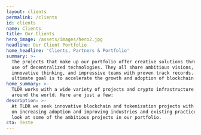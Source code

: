 ```yaml
---
layout: clients
permalink: /clients
id: clients
name: Clients
title: Our Clients
hero_image: /assets/images/hero2.jpg
headline: Our Client Portfolio
home_headline: 'Clients, Partners & Portfolio'
summary: >-
  The projects that make up our portfolio offer creative solutions through the
  use of decentralized technologies. They all share ambitious visions,
  innovative thinking, and impressive teams with proven track records. The
  ultimate goal is to accelerate the growth and adoption of blockchain.
home_summary: >-
  TLDR works with a wide variety of projects and crypto infrastructure companies
  around the world. Here are just a few:
description: >-
  At TLDR we seek innovative blockchain and tokenization projects with a focus
  on increasing adoption and improving industries and existing practices. Take a
  look at some of the ambitious projects in our portfolio.
cta: Teste
---
```


